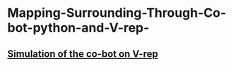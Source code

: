 # Mapping-Surrounding-Through-Co-bot-python-and-V-rep-
## [Simulation of the co-bot on V-rep](https://drive.google.com/file/d/18CuHvPevIusU3y-aKXfaGFTvjfk9C1NQ/view?usp=sharing)
